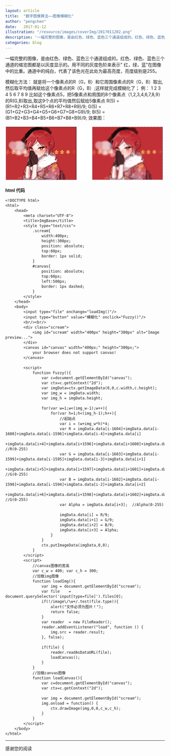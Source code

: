 ```yaml
---
layout: article
title:  "数字图像算法——图像模糊化"
author: "pengchen"
date:   2017-01-12
illustration: "/resource/images/coverImg/2017011202.png"
description: '一幅完整的图像，是由红色、绿色、蓝色三个通道组成的。红色、绿色、蓝色三个通道的缩览图都是以灰度显示的。用不同的灰度色阶来表示" 红，绿，蓝"在图像中的比重。通道中的纯白，代表了该色光...'
categories: blog
---
```


一幅完整的图像，是由红色、绿色、蓝色三个通道组成的。红色、绿色、蓝色三个通道的缩览图都是以灰度显示的。用不同的灰度色阶来表示" 红，绿，蓝"在图像中的比重。通道中的纯白，代表了该色光在此处为最高亮度，亮度级别是255。

模糊化方法：
       就是将一个像素点的R（G，B）和它周围像素点的R（G，B）取出,然后取平均值再赋给这个像素点的R（G，B）;这样就完成模糊化了；
例：
       1	2	3
       4	5	6
       7	8	9
       比如这个像素点5，把5像素点和周围的8个像素点（1,2,3,4,6,7,8,9）的R(G,B)取出,取这9个点的平均值然后赋给5像素点
       R(5) = (R1+R2+R3+R4+R5+R6+R7+R8+R9)/9;
       G(5) = (G1+G2+G3+G4+G5+G6+G7+G8+G9)/9;
       B(5) = (B1+B2+B3+B4+B5+B6+B7+B8+B9)/9;
效果图：


![数字图像算法——图像模糊化 JavaScript实现](/resource/images/coverImg/2017011202.png)

**html 代码**

```html:
<!DOCTYPE html>
<html>
	<head>
		<meta charset="UTF-8">
		<title>ImgBase</title>
		<style type="text/css">
			.scream{
				width:400px;
				height:300px;
				position: absolute;
				top:60px;
				border: 1px solid;
			}
			#canvas{
				position: absolute;
				top:60px;
				left:500px;
				border: 1px dashed;
			}
		</style>
	</head>
	<body>
		<input type="file" onchange="loadImg()"/>
		<input type="button" value="模糊化" onclick="Fuzzy()"/>
		<br/><br/>
		<div class="scream">
			<img id="scream" width="400px" height="300px" alt="Image preview...">
		</div>
		<canvas id="canvas" width="400px;" height="300px;">
			your browser does not support canvas!
		</canvas>
		
		<script>
			function Fuzzy(){
				var c=document.getElementById("canvas");
			    var ctx=c.getContext("2d");
			    var imgData=ctx.getImageData(0,0,c.width,c.height);
			    var img_w = imgData.width;
			    var img_h = imgData.height;
			  
			    for(var w=1;w<(img_w-1);w++){
			    	for(var h=1;h<(img_h-1);h++){
			    		//起始点
			    		var i = (w+img_w*h)*4;
			    		var R = imgData.data[i-1604]+imgData.data[i-1600]+imgData.data[i-1596]+imgData.data[i-4]+imgData.data[i]
			    		+imgData.data[i+4]+imgData.data[i+1596]+imgData.data[i+1600]+imgData.data[i+1604];	//R(0-255)
				    	var G = imgData.data[i-1603]+imgData.data[i-1599]+imgData.data[i-1595]+imgData.data[i-3]+imgData.data[i+1]
			    		+imgData.data[i+5]+imgData.data[i+1597]+imgData.data[i+1601]+imgData.data[i+1605];	//G(0-255)
				    	var B = imgData.data[i-1602]+imgData.data[i-1598]+imgData.data[i-1594]+imgData.data[i-2]+imgData.data[i+2]
			    		+imgData.data[i+6]+imgData.data[i+1598]+imgData.data[i+1602]+imgData.data[i+1606];;	//G(0-255)
				    	var Alpha = imgData.data[i+3];	//Alpha(0-255)
		    	
				    	imgData.data[i] = R/9;
				        imgData.data[i+1] = G/9;	
				        imgData.data[i+2] = B/9;	
				        imgData.data[i+3] = Alpha;	
			    	}
			    }
			    ctx.putImageData(imgData,0,0);
			}
		</script>
		<script>
			//canvas图像的宽高 
			var c_w = 400; var c_h = 300;
			//加载img图像
			function loadImg(){
				var img = document.getElementById("scream");
				var file    = document.querySelector('input[type=file]').files[0];
				if(!/image\/\w+/.test(file.type)){
			        alert("文件必须为图片！");
			        return false;
			    }
				var reader  = new FileReader();
				reader.addEventListener("load", function () {
				    img.src = reader.result;
				}, false);
				
				if(file) {
					reader.readAsDataURL(file);
					loadCanvas();
				}
			}
			//加载canvas图像
			function loadCanvas(){
				var c=document.getElementById("canvas");
				var ctx=c.getContext("2d");
				
				var img = document.getElementById("scream");
				img.onload = function() {
					ctx.drawImage(img,0,0,c_w,c_h);
				} 
			}
		</script>
	</body>
</html>
```

---
感谢您的阅读
